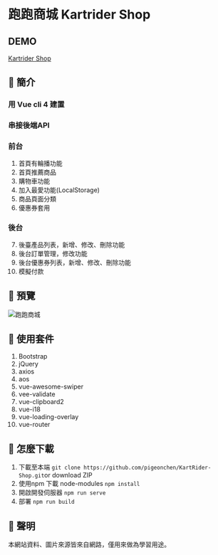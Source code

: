 # 跑跑商城 Kartrider Shop

## DEMO
[Kartrider Shop](https://boboyuki.github.io/K-Shop/#/)

## :car: 簡介
### 用 Vue cli 4 建置
### 串接後端API
### 前台
1. 首頁有輪播功能
2. 首頁推薦商品
3. 購物車功能
4. 加入最愛功能(LocalStorage)
5. 商品頁面分類
6. 優惠券套用
### 後台
7. 後臺產品列表，新增、修改、刪除功能
8. 後台訂單管理，修改功能
9. 後台優惠券列表，新增、修改、刪除功能
10. 模擬付款

## :car: 預覽
![跑跑商城](https://i.imgur.com/Rb3DblP.png)

## :car: 使用套件
1. Bootstrap
2. jQuery
3. axios
4. aos
5. vue-awesome-swiper
6. vee-validate
7. vue-clipboard2
8. vue-i18
9. vue-loading-overlay
10. vue-router

## :car: 怎麼下載
1. 下載至本端
`git clone https://github.com/pigeonchen/KartRider-Shop.git`or
download ZIP
2. 使用npm 下載 node-modules
`npm install`
3. 開啟開發伺服器
`npm run serve`
4. 部署
`npm run build`

## :car: 聲明
本網站資料、圖片來源皆來自網路，僅用來做為學習用途。
